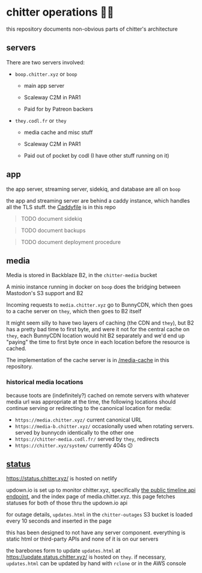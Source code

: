 # chitter operations 🦝🔧

this repository documents non-obvious parts of chitter's architecture

## servers

There are two servers involved:

* `boop.chitter.xyz` or `boop`
    * main app server

    * Scaleway C2M in PAR1

    * Paid for by Patreon backers

* `they.codl.fr` or `they`

    * media cache and misc stuff

    * Scaleway C2M in PAR1

    * Paid out of pocket by codl (I have other stuff running on it)

## app

the app server, streaming server, sidekiq, and database are all on `boop`

the app and streaming server are behind a caddy instance, which handles all the TLS stuff. the [Caddyfile](/Caddyfile) is in this repo

> TODO document sidekiq

> TODO document backups

> TODO document deployment procedure

## media

Media is stored in Backblaze B2, in the `chitter-media` bucket

A minio instance running in docker on `boop` does the bridging between Mastodon's S3 support and B2

Incoming requests to `media.chitter.xyz` go to BunnyCDN, which then goes to a cache server on `they`, which then goes to B2 itself

It might seem silly to have two layers of caching (the CDN and `they`), but B2 has a pretty bad time to first byte, and were it not for the central cache on `they`, each BunnyCDN location would hit B2 separately and we'd end up "paying" the time to first byte once in each location before the resource is cached.

The implementation of the cache server is in [/media-cache](/media-cache) in this repository.

### historical media locations

because toots are (indefinitely?) cached on remote servers with whatever media url was appropriate at the time, the following locations should continue serving or redirecting to the canonical location for media:

* `https://media.chitter.xyz/` current canonical URL
* `https://media-b.chitter.xyz/` occasionally used when rotating servers. served by bunnycdn identically to the other one
* `https://chitter-media.codl.fr/` served by `they`, redirects
* `https://chitter.xyz/system/` currently 404s 😕

## [status](https://github.com/codl/status.chitter.xyz)

<https://status.chitter.xyz/> is hosted on netlify

updown.io is set up to monitor chitter.xyz, specifically [the public timeline api endpoint][tl], and the index page of media.chitter.xyz. this page fetches statuses for both of those thru the updown.io api

for outage details, `updates.html` in the `chitter-outages` S3 bucket is loaded every 10 seconds and inserted in the page

this has been designed to not have any server component. everything is static html or third-party APIs and none of it is on our servers

[tl]: https://chitter.xyz/api/v1/timelines/public?local=true

the barebones form to update `updates.html` at <https://update.status.chitter.xyz/> is hosted on `they`. if necessary, `updates.html` can be updated by hand with `rclone` or in the AWS console
